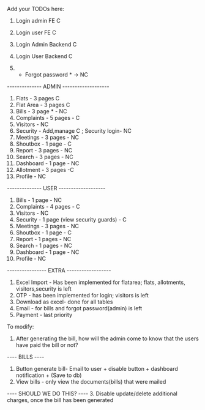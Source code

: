 Add your TODOs here:

1. Login admin FE C
2. Login user FE C
3. Login Admin Backend C
4. Login User Backend C

5. - Forgot password \* -> NC

-------------- ADMIN -------------------

1. Flats - 3 pages C
2. Flat Area - 3 pages C
3. Bills - 3 page \* - NC
4. Complaints - 5 pages - C
5. Visitors - NC
6. Security - Add,manage C ; Security login- NC
7. Meetings - 3 pages - NC
8. Shoutbox - 1 page - C
9. Report - 3 pages - NC
10. Search - 3 pages - NC
11. Dashboard - 1 page - NC
12. Allotment - 3 pages -C
13. Profile - NC

-------------- USER -------------------

1. Bills - 1 page - NC
2. Complaints - 4 pages - C
3. Visitors - NC
4. Security - 1 page (view security guards) - C
5. Meetings - 3 pages - NC
6. Shoutbox - 1 page - C
7. Report - 1 pages - NC
8. Search - 1 pages - NC
9. Dashboard - 1 page - NC
10. Profile - NC

---------------- EXTRA ------------------

1. Excel Import - Has been implemented for flatarea; flats, allotments, visitors,security is left
2. OTP - has been implemented for login; visitors is left
3. Download as excel- done for all tables
4. Email - for bills and forgot password(admin) is left
5. Payment - last priority

To modify:

1. After generating the bill, how will the admin come to know that the users have paid the bill or not?

---- BILLS ----

1. Button generate bill- Email to user + disable button + dashboard notification + (Save to db)
2. View bills - only view the documents(bills) that were mailed 

---- SHOULD WE DO THIS? ---- 
3. Disable update/delete additional charges, once the bill has been generated 

